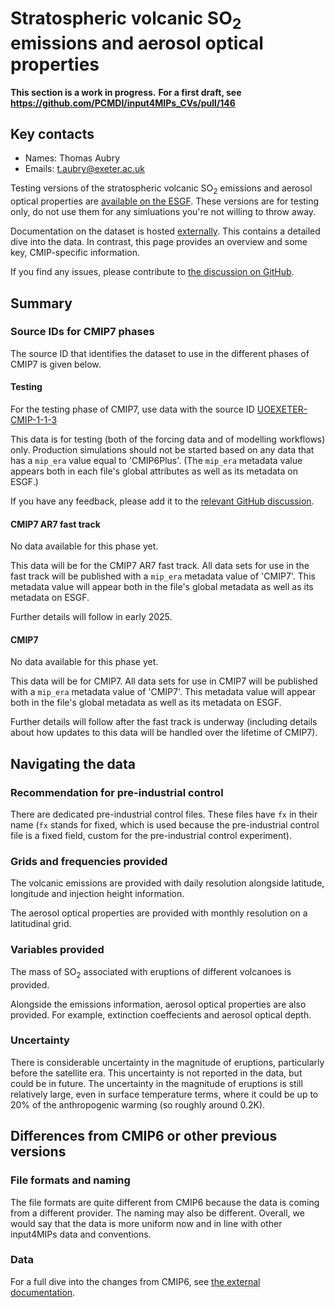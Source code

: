 <!--- These values are used by `fill-out-auto-generated-sections.py` -->
<!--- forcing="Stratospheric volcanic SO<sub>2</sub> emissions and aerosol optical properties" -->
<!--- source_id_stub="UOEXETER-CMIP" -->
# Stratospheric volcanic SO<sub>2</sub> emissions and aerosol optical properties

**This section is a work in progress.**
**For a first draft, see https://github.com/PCMDI/input4MIPs_CVs/pull/146**

## Key contacts

- Names: Thomas Aubry
- Emails: t.aubry@exeter.ac.uk

Testing versions of the stratospheric volcanic SO<sub>2</sub> emissions
and aerosol optical properties are
[available on the ESGF](https://aims2.llnl.gov/search?project=input4MIPs&activeFacets=%7B%22mip_era%22%3A%22CMIP6Plus%22%2C%22institution_id%22%3A%22uoexeter%22%7D).
These versions are for testing only, do not use them for any simluations you're not willing to throw away.

Documentation on the dataset is hosted
[externally](https://docs.google.com/document/d/1blX5kv0We1BteqWzMKs0OuhazAcAonay/edit?usp=sharing&ouid=104358532925985160745&rtpof=true&sd=true).
This contains a detailed dive into the data.
In contrast, this page provides an overview and some key, CMIP-specific information.

If you find any issues, please contribute to
[the discussion on GitHub](https://github.com/PCMDI/input4MIPs_CVs/discussions/175).

## Summary

<!--- begin-cmip7-phases-source-ids -->
<!--- Do not edit this section, it is automatically updated when the docs are built -->
### Source IDs for CMIP7 phases

The source ID that identifies the dataset to use in the different phases of CMIP7 is given below.

#### Testing

For the testing phase of CMIP7, use data with the source ID [UOEXETER-CMIP-1-1-3](https://aims2.llnl.gov/search?project=input4MIPs&versionType=all&&activeFacets=%7B%22source_id%22%3A%22UOEXETER-CMIP-1-1-3%22%7D)

This data is for testing (both of the forcing data and of modelling workflows) only.
Production simulations should not be started based on any data that has a `mip_era` value equal to 'CMIP6Plus'.
(The `mip_era` metadata value appears both in each file's global attributes as well as its metadata on ESGF.)

If you have any feedback, please add it to the [relevant GitHub discussion](https://github.com/PCMDI/input4MIPs_CVs/discussions).

#### CMIP7 AR7 fast track

No data available for this phase yet.

This data will be for the CMIP7 AR7 fast track.
All data sets for use in the fast track will be published with a `mip_era` metadata value of 'CMIP7'.
This metadata value will appear both in the file's global metadata as well as its metadata on ESGF.

Further details will follow in early 2025.

#### CMIP7

No data available for this phase yet.

This data will be for CMIP7.
All data sets for use in CMIP7 will be published with a `mip_era` metadata value of 'CMIP7'.
This metadata value will appear both in the file's global metadata as well as its metadata on ESGF.

Further details will follow after the fast track is underway
(including details about how updates to this data will be handled over the lifetime of CMIP7).

<!--- end-cmip7-phases-source-ids -->

## Navigating the data

### Recommendation for pre-industrial control

There are dedicated pre-industrial control files.
These files have `fx` in their name
(`fx` stands for fixed, which is used
because the pre-industrial control file is a fixed field,
custom for the pre-industrial control experiment).

### Grids and frequencies provided

The volcanic emissions are provided with daily resolution
alongside latitude, longitude and injection height information.

The aerosol optical properties are provided with monthly resolution
on a latitudinal grid.

### Variables provided

The mass of SO<sub>2</sub> associated with eruptions of different volcanoes is provided.

Alongside the emissions information, aerosol optical properties are also provided.
For example, extinction coeffecients and aerosol optical depth.

### Uncertainty

There is considerable uncertainty in the magnitude of eruptions,
particularly before the satellite era.
This uncertainty is not reported in the data, but could be in future.
The uncertainty in the magnitude of eruptions is still relatively large,
even in surface temperature terms,
where it could be up to 20% of the anthropogenic warming (so roughly around 0.2K).

## Differences from CMIP6 or other previous versions

### File formats and naming

The file formats are quite different from CMIP6 
because the data is coming from a different provider.
The naming may also be different.
Overall, we would say that the data is more uniform now
and in line with other input4MIPs data and conventions.

### Data

For a full dive into the changes from CMIP6, see 
[the external documentation](https://docs.google.com/document/d/1blX5kv0We1BteqWzMKs0OuhazAcAonay/edit?usp=sharing&ouid=104358532925985160745&rtpof=true&sd=true).

<!--- begin-revision-history -->
<!--- Do not edit this section, it is automatically updated when the docs are built -->
<!--- No revisions, hence section is blank -->
<!--- end-revision-history -->
